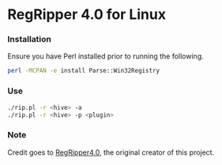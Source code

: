 # RegRipper 4.0 for Linux



### Installation
Ensure you have Perl installed prior to running the following.

```bash
perl -MCPAN -e install Parse::Win32Registry
```

### Use
```bash
./rip.pl -r <hive> -a
./rip.pl -r <hive> -p <plugin>
```

### Note

Credit goes to [RegRipper4.0](https://github.com/keydet89/RegRipper4.0), the original creator of this project.
